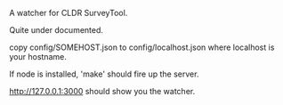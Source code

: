 A watcher for CLDR SurveyTool.

Quite under documented.

copy config/SOMEHOST.json to config/localhost.json  where localhost is your hostname.

If node is installed, 'make' should fire up the server.

http://127.0.0.1:3000 should show you the watcher.



